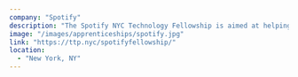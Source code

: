 ```yaml
---
company: "Spotify"
description: "The Spotify NYC Technology Fellowship is aimed at helping engineers just starting their careers in tech and provides an opportunity to work within a team and build upon current skills."
image: "/images/apprenticeships/spotify.jpg"
link: "https://ttp.nyc/spotifyfellowship/"
location:
  - "New York, NY"
---
```

